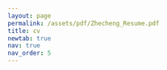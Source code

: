 ```yaml
---
layout: page
permalink: /assets/pdf/Zhecheng_Resume.pdf
title: cv
newtab: true
nav: true
nav_order: 5
---
```

